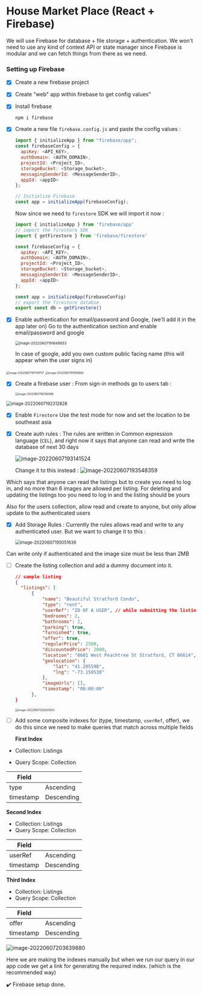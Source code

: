 # House Market Place (React + Firebase)

We will use Firebase for database + file storage + authentication.
We won't need to use any kind of context API or state manager since Firebase is modular and we can fetch things from there as we need.

### Setting up Firebase

- [x] Create a new firebase project

- [x]  Create "web" app within firebase to get config values"

- [x] Install firebase

  ```shell
  npm i firebase
  ```

- [x] Create a new file `firebase.config.js` and paste the config values : 
  ```js
  import { initializeApp } from "firebase/app";
  const firebaseConfig = {
    apiKey: <API_KEY>,
    authDomain: <AUTH_DOMAIN>,
    projectId: <Project_ID>,
    storageBucket: <Storage_bucket>,
    messagingSenderId: <MessageSenderID>,
    appId: <appID>
  };
  
  // Initialize Firebase
  const app = initializeApp(firebaseConfig);
  ```

  Now since we need to `firestore` SDK we will import it now : 
  ```js
  import { initializeApp } from 'firebase/app'
  // import the firestore SDK
  import { getFirestore } from 'firebase/firestore'
  
  const firebaseConfig = {
    apiKey: <API_KEY>,
    authDomain: <AUTH_DOMAIN>,
    projectId: <Project_ID>,
    storageBucket: <Storage_bucket>,
    messagingSenderId: <MessageSenderID>,
    appId: <appID>
  };
  
  const app = initializeApp(firebaseConfig)
  // export the firestore databse
  export const db = getFirestore()
  ```

- [x] Enable authentication for email/password and Google, (we'll add it in the app later on)
  Go to the authentication section and enable email/password and google

  <img src="notes.assets/image-20220607191648653.png" alt="image-20220607191648653" style="zoom:67%;" />

  In case of google, add you own custom public facing name (this will appear when the user signs in)

<img src="notes.assets/image-20220607191759707.png" alt="image-20220607191759707" style="zoom: 50%;" />

<img src="notes.assets/image-20220607191958664.png" alt="image-20220607191958664" style="zoom:50%;" />

- [x] Create a firebase user : 
  From sign-in methods go to users tab : 

  <img src="notes.assets/image-20220607192148366.png" alt="image-20220607192148366" style="zoom:50%;" />

<img src="notes.assets/image-20220607192312828.png" alt="image-20220607192312828" style="zoom: 80%;" />

- [x] Enable `Firestore`
  Use the test mode for now and set the location to be southeast asia

- [x] Create auth rules : 
  The rules are written in Common expression language (`CEL`), and right now it says that anyone can read and write the database of next 30 days

  ![image-20220607193141524](notes.assets/image-20220607193141524.png)

  Change it to this instead  :
  ![image-20220607193548359](notes.assets/image-20220607193548359.png)

Which says that anyone can read the listings but to create you need to log in, and no more than 6 images are allowed per listing. For deleting and updating the listings too you need to log in and the listing should be yours

Also for the users collection, allow read and create to anyone, but only allow update to the authenticated users

- [x] Add Storage Rules : 
  Currently the rules allows read and write to any authenticated user. But we want to change it to this : 

  <img src="notes.assets/image-20220607195051639.png" alt="image-20220607195051639" style="zoom:80%;" />

Can write only if authenticated and the image size must be less than 2MB

- [ ] Create the listing collection and add a dummy document into it.
  ```json
  // sample listing
  {
  	"listings": [
  		{
  			"name": "Beautiful Stratford Condo",
  			"type": "rent",
  			"userRef": "ID OF A USER", // while submitting the listing we add the userRef from the code
  			"bedrooms": 2,
  			"bathrooms": 2,
  			"parking": true,
  			"furnished": true,
  			"offer": true,
  			"regularPrice": 2500,
  			"discountedPrice": 2000,
  			"location": "8601 West Peachtree St Stratford, CT 06614",
  			"geolocation": {
  				"lat": "41.205590",
  				"lng": "-73.150530"
  			},
  			"imageUrls": [],
  			"timestamp": "00:00:00"
  		},
  }
  ```

  <img src="notes.assets/image-20220607202620503.png" alt="image-20220607202620503" style="zoom:50%;" />

- [ ] Add some composite indexes for (type, timestamp, `userRef`, offer), we do this since we need to make queries that match across multiple fields

  **First Index**

- Collection: Listings

- Query Scope: Collection

| Field     |            |
| --------- | ---------- |
| type      | Ascending  |
| timestamp | Descending |

**Second Index**

- Collection: Listings
- Query Scope: Collection

| Field     |            |
| --------- | ---------- |
| userRef   | Ascending  |
| timestamp | Descending |

**Third Index**

- Collection: Listings
- Query Scope: Collection

| Field     |            |
| --------- | ---------- |
| offer     | Ascending  |
| timestamp | Descending |

![image-20220607203639880](notes.assets/image-20220607203639880.png)

Here we are making the indexes manually but when we run our query in our app code we get a link for generating the required index. (which is the recommended way)

:heavy_check_mark: Firebase setup done.